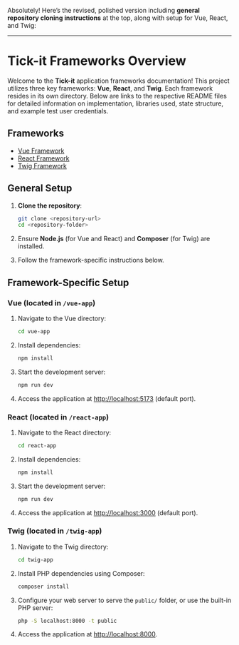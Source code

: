 Absolutely! Here’s the revised, polished version including **general repository cloning instructions** at the top, along with setup for Vue, React, and Twig:

---

# Tick-it Frameworks Overview

Welcome to the **Tick-it** application frameworks documentation! This project utilizes three key frameworks: **Vue**, **React**, and **Twig**. Each framework resides in its own directory. Below are links to the respective README files for detailed information on implementation, libraries used, state structure, and example test user credentials.

## Frameworks

* [Vue Framework](./vue-app/README.md)
* [React Framework](./react-app/README.md)
* [Twig Framework](./twig-app/README.md)

## General Setup

1. **Clone the repository**:

   ```bash
   git clone <repository-url>
   cd <repository-folder>
   ```
2. Ensure **Node.js** (for Vue and React) and **Composer** (for Twig) are installed.
3. Follow the framework-specific instructions below.

## Framework-Specific Setup

### Vue (located in `/vue-app`)

1. Navigate to the Vue directory:

   ```bash
   cd vue-app
   ```
2. Install dependencies:

   ```bash
   npm install
   ```
3. Start the development server:

   ```bash
   npm run dev
   ```
4. Access the application at [http://localhost:5173](http://localhost:5173) (default port).

### React (located in `/react-app`)

1. Navigate to the React directory:

   ```bash
   cd react-app
   ```
2. Install dependencies:

   ```bash
   npm install
   ```
3. Start the development server:

   ```bash
   npm run dev
   ```
4. Access the application at [http://localhost:3000](http://localhost:3000) (default port).

### Twig (located in `/twig-app`)

1. Navigate to the Twig directory:

   ```bash
   cd twig-app
   ```
2. Install PHP dependencies using Composer:

   ```bash
   composer install
   ```
3. Configure your web server to serve the `public/` folder, or use the built-in PHP server:

   ```bash
   php -S localhost:8000 -t public
   ```
4. Access the application at [http://localhost:8000](http://localhost:8000).
